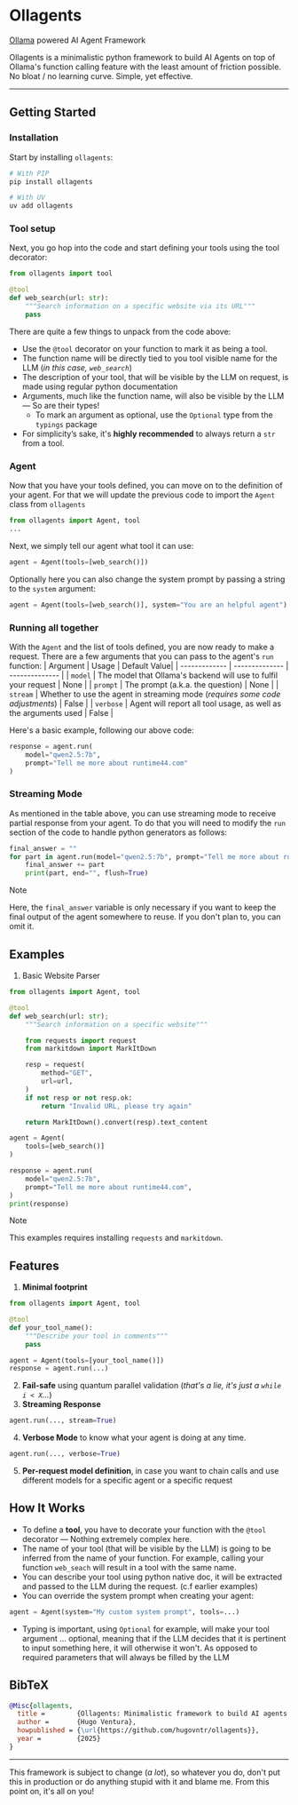 # Ollagents

[Ollama](https://ollama.com) powered AI Agent Framework

Ollagents is a minimalistic python framework to build AI Agents on top of Ollama's function calling feature with the least amount of friction possible. 
No bloat / no learning curve. Simple, yet effective.

---

## Getting Started

### Installation
Start by installing `ollagents`:
```bash
# With PIP
pip install ollagents

# With UV
uv add ollagents
```

### Tool setup
Next, you go hop into the code and start defining your tools using the tool decorator:
```python
from ollagents import tool

@tool
def web_search(url: str):
    """Search information on a specific website via its URL"""
    pass
```
There are quite a few things to unpack from the code above:
- Use the `@tool` decorator on your function to mark it as being a tool.
- The function name will be directly tied to you tool visible name for the LLM (_in this case, `web_search`_)
- The description of your tool, that will be visible by the LLM on request, is made using regular python documentation
- Arguments, much like the function name, will also be visible by the LLM — So are their types! 
    - To mark an argument as optional, use the `Optional` type from the `typings` package
- For simplicity’s sake, it's **highly recommended** to always return a `str` from a tool.

### Agent
Now that you have your tools defined, you can move on to the definition of your agent. For that we will update the previous code to import the `Agent` class from `ollagents`
```python
from ollagents import Agent, tool
...
```

Next, we simply tell our agent what tool it can use:
```python
agent = Agent(tools=[web_search()])
```
Optionally here you can also change the system prompt by passing a string to the `system` argument:
```python
agent = Agent(tools=[web_search()], system="You are an helpful agent")
```

### Running all together
With the `Agent` and the list of tools defined, you are now ready to make a request.
There are a few arguments that you can pass to the agent's `run` function:
| Argument | Usage | Default Value|
| ------------- | -------------- | -------------- |
| `model` | The model that Ollama's backend will use to fulfil your request | None |
| `prompt` | The prompt (a.k.a. the question) | None |
| `stream` | Whether to use the agent in streaming mode (_requires some code adjustments_) | False |
| `verbose` | Agent will report all tool usage, as well as the arguments used | False |

Here's a basic example, following our above code:
```python
response = agent.run(
    model="qwen2.5:7b",
    prompt="Tell me more about runtime44.com"
)
```

### Streaming Mode
As mentioned in the table above, you can use streaming mode to receive partial response from your agent. To do that you will need to modify the `run` section of the code to handle python generators as follows:
```python
final_answer = ""
for part in agent.run(model="qwen2.5:7b", prompt="Tell me more about runtime44.com", stream=True):
    final_answer += part
    print(part, end="", flush=True)
```
> [!NOTE]
> Here, the `final_answer` variable is only necessary if you want to keep the final output of the agent somewhere to reuse. If you don't plan to, you can omit it.

## Examples
1. Basic Website Parser
```python
from ollagents import Agent, tool

@tool
def web_search(url: str);
    """Search information on a specific website"""

    from requests import request
    from markitdown import MarkItDown

    resp = request(
        method="GET",
        url=url,
    )
    if not resp or not resp.ok:
        return "Invalid URL, please try again"

    return MarkItDown().convert(resp).text_content

agent = Agent(
    tools=[web_search()]
)

response = agent.run(
    model="qwen2.5:7b",
    prompt="Tell me more about runtime44.com", 
)
print(response)
```
> [!NOTE]
> This examples requires installing `requests` and `markitdown`.

## Features

1. **Minimal footprint**
```python
from ollagents import Agent, tool

@tool
def your_tool_name():
    """Describe your tool in comments"""
    pass

agent = Agent(tools=[your_tool_name()])
response = agent.run(...)
```

2. **Fail-safe** using quantum parallel validation (_that's a lie, it's just a `while i < X`..._)
3. **Streaming Response**
```python
agent.run(..., stream=True)
```
4. **Verbose Mode** to know what your agent is doing at any time.
```python
agent.run(..., verbose=True)
```
5. **Per-request model definition**, in case you want to chain calls and use different models for a specific agent or a specific request

## How It Works

- To define a **tool**, you have to decorate your function with the `@tool` decorator — Nothing extremely complex here.
- The name of your tool (that will be visible by the LLM) is going to be inferred from the name of your function. For example, calling your function `web_seach` will result in a tool with the same name.
- You can describe your tool using python native doc, it will be extracted and passed to the LLM during the request. (c.f earlier examples)
- You can override the system prompt when creating your agent:
```python
agent = Agent(system="My custom system prompt", tools=...)
```
- Typing is important, using `Optional` for example, will make your tool argument ... optional, meaning that if the LLM decides that it is pertinent to input something here, it will otherwise it won't. As opposed to required parameters that will always be filled by the LLM

## BibTeX
```bibtex
@Misc{ollagents,
  title =        {Ollagents: Minimalistic framework to build AI agents powered by Ollama},
  author =       {Hugo Ventura},
  howpublished = {\url{https://github.com/hugovntr/ollagents}},
  year =         {2025}
}
```

---

This framework is subject to change (_a lot_), so whatever you do, don't put this in production or do anything stupid with it and blame me. From this point on, it's all on you!
